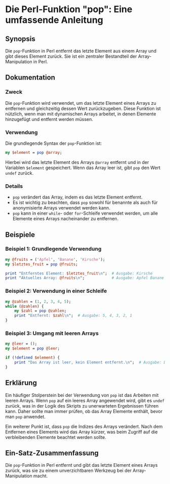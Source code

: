 <!--
Meta Description: # Die Perl-Funktion "pop": Eine umfassende Anleitung ## Synopsis Die `pop`-Funktion in Perl entfernt das letzte Element aus einem Array und gibt diese...
Meta Keywords: pop, element, array, das, ist
-->

# Die Perl-Funktion "pop": Eine umfassende Anleitung

## Synopsis
Die `pop`-Funktion in Perl entfernt das letzte Element aus einem Array und gibt dieses Element zurück. Sie ist ein zentraler Bestandteil der Array-Manipulation in Perl.

## Dokumentation
### Zweck
Die `pop`-Funktion wird verwendet, um das letzte Element eines Arrays zu entfernen und gleichzeitig dessen Wert zurückzugeben. Diese Funktion ist nützlich, wenn man mit dynamischen Arrays arbeitet, in denen Elemente hinzugefügt und entfernt werden müssen.

### Verwendung
Die grundlegende Syntax der `pop`-Funktion ist:

```perl
my $element = pop @array;
```

Hierbei wird das letzte Element des Arrays `@array` entfernt und in der Variablen `$element` gespeichert. Wenn das Array leer ist, gibt `pop` den Wert `undef` zurück.

### Details
- `pop` verändert das Array, indem es das letzte Element entfernt.
- Es ist wichtig zu beachten, dass `pop` sowohl für benannte als auch für anonymisierte Arrays verwendet werden kann.
- `pop` kann in einer `while`- oder `for`-Schleife verwendet werden, um alle Elemente eines Arrays nacheinander zu entfernen.

## Beispiele
### Beispiel 1: Grundlegende Verwendung

```perl
my @fruits = ('Apfel', 'Banane', 'Kirsche');
my $letztes_fruit = pop @fruits;

print "Entferntes Element: $letztes_fruit\n";  # Ausgabe: Kirsche
print "Aktuelles Array: @fruits\n";            # Ausgabe: Apfel Banane
```

### Beispiel 2: Verwendung in einer Schleife

```perl
my @zahlen = (1, 2, 3, 4, 5);
while (@zahlen) {
    my $zahl = pop @zahlen;
    print "Entfernt: $zahl\n";  # Ausgabe: 5, 4, 3, 2, 1
}
```

### Beispiel 3: Umgang mit leeren Arrays

```perl
my @leer = ();
my $element = pop @leer;

if (!defined $element) {
    print "Das Array ist leer, kein Element entfernt.\n";  # Ausgabe: Das Array ist leer, kein Element entfernt.
}
```

## Erklärung
Ein häufiger Stolperstein bei der Verwendung von `pop` ist das Arbeiten mit leeren Arrays. Wenn `pop` auf ein leeres Array angewendet wird, gibt es `undef` zurück, was in der Logik des Skripts zu unerwarteten Ergebnissen führen kann. Daher sollte man immer prüfen, ob das Array Elemente enthält, bevor man `pop` anwendet.

Ein weiterer Punkt ist, dass `pop` die Indizes des Arrays verändert. Nach dem Entfernen eines Elements wird das Array kürzer, was beim Zugriff auf die verbleibenden Elemente beachtet werden sollte.

## Ein-Satz-Zusammenfassung
Die `pop`-Funktion in Perl entfernt und gibt das letzte Element eines Arrays zurück, was sie zu einem unverzichtbaren Werkzeug bei der Array-Manipulation macht.